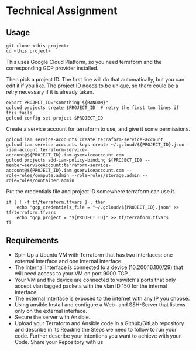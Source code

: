 # Technical Assignment

## Usage

```
git clone <this project>
cd <this project>
```

This uses Google Cloud Platform, so you need terraform and the corresponding
GCP provider installed.

Then pick a project ID. The first line will do that automatically, but you can
edit it if you like. The project ID needs to be unique, so there could be a
retry necessary if it is already taken.
```
export PROJECT_ID="something-${RANDOM}"
gcloud projects create $PROJECT_ID  # retry the first two lines if this fails
gcloud config set project $PROJECT_ID
```

Create a service account for terraform to use, and give it some permissions.
```
gcloud iam service-accounts create terraform-service-account
gcloud iam service-accounts keys create ~/.gcloud/${PROJECT_ID}.json --iam-account terraform-service-account@${PROJECT_ID}.iam.gserviceaccount.com
gcloud projects add-iam-policy-binding ${PROJECT_ID} --member=serviceAccount:terraform-service-account@${PROJECT_ID}.iam.gserviceaccount.com --role=roles/compute.admin --role=roles/storage.admin --role=roles/container.admin
```

Put the credentials file and project ID somewhere terraform can use it.
```
if [ ! -f tf/terraform.tfvars ] ; then
    echo "gcp_credentials_file = "~/.gcloud/${PROJECT_ID}.json" >> tf/terraform.tfvars
    echo "gcp_project = "${PROJECT_ID}" >> tf/terraform.tfvars
fi
```

## Requirements
- Spin Up a Ubuntu VM with Terraform that has two interfaces: one external
  Interface and one Internal Interface.
- The internal Interface is connected to a device (10.200.16.100/29) that
  will need access to your VM on port 9000 TCP.
- Your VM and the device are connected to vswitch's ports that only accept
  vlan tagged packets with the vlan ID 150 for the internal interface.
- The external interface is exposed to the internet with any IP you choose.
- Using ansible Install and configure a Web- and SSH-Server that listens
  only on the external interface.
- Secure the server with Ansible.
- Upload your Terraform and Ansible code in a Github/GitLab repository and
  describe in its Readme the Steps we need to follow to run your code.
  Further describe your intentions you want to achieve with your Code. Share
  your Repository with us

